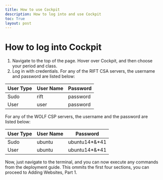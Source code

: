 ```yaml
---
title: How to use Cockpit
description: How to log into and use Cockpit
toc: True
layout: post
---
```


# How to log into Cockpit

1. Navigate to the top of the page. Hover over Cockpit, and then choose your period and class. 
2. Log in with credentials. For any of the RIFT CSA servers, the username and password are listed below:

| User Type | User Name | Password |
|-----------|-----------|----------|
| Sudo      | rift      | password |
| User      | user      | password |

For any of the WOLF CSP servers, the username and the password are listed below:

| User Type | User Name | Password |
|-----------|-----------|----------|
| Sudo      | ubuntu    | ubuntu14\*&\*41 |
| User      | ubuntu    | ubuntu14\*&\*41 |

Now, just navigate to the terminal, and you can now execute any commands from the deployment guide. This ommits the first four sections, you can proceed to Adding Websites, Part 1.




